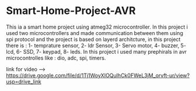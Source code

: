# Smart-Home-Project-AVR
This ia a smart home project using atmeg32 microcontroller.
In this project i used two microcontrollers and made communication between them using spi protocol and the project is based on layerd architcture, in this project there is :
  1- temprature sensor,
  2- ldr Sensor,
  3- Servo motor,
  4- buzzer,
  5- lcd,
  6- SSD,
  7- keypad,
  8- leds.
In this project i used many prephirals in avr microcontrolles like : dio, adc, spi, timers.

link for video -->  https://drive.google.com/file/d/1Tj1WoyXIOQuIhCk0FWeL3jM_orvft-ur/view?usp=drive_link
